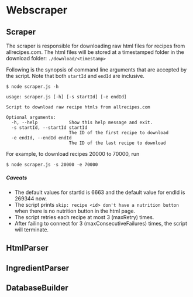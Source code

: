 # Webscraper

## Scraper

The scraper is responsible for downloading raw html files for recipes from allrecipes.com. The html files will be stored at a timestamped folder in the download folder: `./download/<timestamp>`

Following is the synopsis of command line arguments that are accepted by the script. Note that both `startId` and `endId` are inclusive.

`$ node scraper.js -h`

```
usage: scraper.js [-h] [-s startId] [-e endId]

Script to download raw recipe htmls from allrecipes.com

Optional arguments:
  -h, --help            Show this help message and exit.
  -s startId, --startId startId
                        The ID of the first recipe to download
  -e endId, --endId endId
                        The ID of the last recipe to download
```

For example, to download recipes 20000 to 70000, run

`$ node scraper.js -s 20000 -e 70000`

##### Caveats
- The default values for startId is 6663 and the default value for endId is 269344 now.
- The script prints `skip: recipe <id> don't have a nutrition button` when there is no nutrition button in the html page.
- The script retries each recipe at most 3 (maxRetry) times.
- After failing to connect for 3 (maxConsecutiveFailures) times, the script will terminate.

## HtmlParser

## IngredientParser

## DatabaseBuilder
